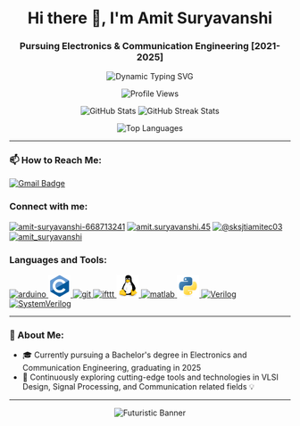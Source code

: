 <h1 align="center">Hi there 👋, I'm Amit Suryavanshi</h1>
<h3 align="center">Pursuing Electronics & Communication Engineering [2021-2025] </h3>

<p align="center">
  <img src="https://readme-typing-svg.demolab.com?font=Fira+Code&weight=500&size=30&duration=3000&pause=500&color=34F7F1&center=true&vCenter=true&width=600&lines=Digital+Electronics+Enthusiast;Verilog+%7C+SystemVerilog+Learner" alt="Dynamic Typing SVG" />
</p>

<p align="center"> 
  <img src="https://komarev.com/ghpvc/?username=amitvsuryavanshi04&label=Profile%20Views&color=0e75b6&style=flat" alt="Profile Views" />
</p>

<p align="center">
  <img src="https://github-readme-stats.vercel.app/api?username=amitvsuryavanshi04&hide_title=true&hide=prs&show_icons=true&theme=dark" alt="GitHub Stats" />

  <img src="https://streak-stats.demolab.com/?user=amitvsuryavanshi04&theme=dark" alt="GitHub Streak Stats" />
</p>

<p align="center">
  <img src="https://github-readme-stats.vercel.app/api/top-langs?username=amitvsuryavanshi04&show_icons=true&locale=en&layout=compact&theme=dark" alt="Top Languages" />
</p>

---

<h3 align="left">📫 How to Reach Me:</h3>
<p align="left">
  <a href="mailto:contact.amit.suryavanshi@gmail.com">
    <img src="https://img.shields.io/badge/Gmail-D14836?style=flat-square&logo=gmail&logoColor=white" alt="Gmail Badge" />
  </a>
</p>

<h3 align="left">Connect with me:</h3>
<p align="left">
<a href="https://linkedin.com/in/amit-suryavanshi-668713241" target="blank"><img align="center" src="https://raw.githubusercontent.com/rahuldkjain/github-profile-readme-generator/master/src/images/icons/Social/linked-in-alt.svg" alt="amit-suryavanshi-668713241" height="30" width="40" /></a>
<a href="https://instagram.com/amit.suryavanshi.45" target="blank"><img align="center" src="https://raw.githubusercontent.com/rahuldkjain/github-profile-readme-generator/master/src/images/icons/Social/instagram.svg" alt="amit.suryavanshi.45" height="30" width="40" /></a>
<a href="https://medium.com/@sksjtiamitec03" target="blank"><img align="center" src="https://raw.githubusercontent.com/rahuldkjain/github-profile-readme-generator/master/src/images/icons/Social/medium.svg" alt="@sksjtiamitec03" height="30" width="40" /></a>
<a href="https://www.youtube.com/@amit_suryavanshi" target="blank"><img align="center" src="https://raw.githubusercontent.com/rahuldkjain/github-profile-readme-generator/master/src/images/icons/Social/youtube.svg" alt="amit_suryavanshi" height="30" width="40" /></a>
</p>

<h3 align="left">Languages and Tools:</h3>
<p align="left"> <a href="https://www.arduino.cc/" target="_blank" rel="noreferrer"> <img src="https://cdn.worldvectorlogo.com/logos/arduino-1.svg" alt="arduino" width="40" height="40"/> </a> <a href="https://www.cprogramming.com/" target="_blank" rel="noreferrer"> <img src="https://raw.githubusercontent.com/devicons/devicon/master/icons/c/c-original.svg" alt="c" width="40" height="40"/> </a> <a href="https://git-scm.com/" target="_blank" rel="noreferrer"> <img src="https://www.vectorlogo.zone/logos/git-scm/git-scm-icon.svg" alt="git" width="40" height="40"/> </a> <a href="https://ifttt.com/" target="_blank" rel="noreferrer"> <img src="https://www.vectorlogo.zone/logos/ifttt/ifttt-ar21.svg" alt="ifttt" width="40" height="40"/> </a> <a href="https://www.linux.org/" target="_blank" rel="noreferrer"> <img src="https://raw.githubusercontent.com/devicons/devicon/master/icons/linux/linux-original.svg" alt="linux" width="40" height="40"/> </a> <a href="https://www.mathworks.com/" target="_blank" rel="noreferrer"> <img src="https://upload.wikimedia.org/wikipedia/commons/2/21/Matlab_Logo.png" alt="matlab" width="40" height="40"/> </a> <a href="https://www.python.org" target="_blank" rel="noreferrer"> <img src="https://raw.githubusercontent.com/devicons/devicon/master/icons/python/python-original.svg" alt="python" width="40" height="40"/> </a>

  <a href="https://www.verilog.com/" target="_blank" rel="noreferrer">
    <img src="https://www.svgrepo.com/show/374163/verilog.svg?style=flat-round&logoColor=white" alt="Verilog" width="40" height="40" />
  </a>
  <a href="https://systemverilog.io/" target="_blank" rel="noreferrer">
    <img src="https://cdn.icon-icons.com/icons2/2107/PNG/512/file_type_light_systemverilog_icon_130431.png?style=flat-round&logoColor=white" alt="SystemVerilog" width="40" height="40"/>
  </a>
</p>

---

<h3 align="left">🚀 About Me:</h3>
<ul>
  <li>🎓 Currently pursuing a Bachelor's degree in Electronics and Communication Engineering, graduating in 2025</li>
  <li>🎯 Continuously exploring cutting-edge tools and technologies in VLSI Design, Signal Processing, and Communication related fields 💡</li>
</ul>

---

<p align="center">
  <img src="https://media.licdn.com/dms/image/v2/D5616AQF8GMqSR7hkQg/profile-displaybackgroundimage-shrink_350_1400/profile-displaybackgroundimage-shrink_350_1400/0/1719350520506?e=1731542400&v=beta&t=5y7715BUdDiX7a-1i1a7eaPWP7JEQQpwIitwpykCtZw" alt="Futuristic Banner" />
</p>
